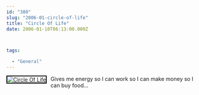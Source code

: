 ```yaml
---
id: "380"
slug: "2006-01-circle-of-life"
title: "Circle Of Life"
date: 2006-01-10T06:13:00.000Z



tags:

  - "General"
---
```

<div class="sqs-html-content">
  <div style="float: left; margin-right: 10px; margin-bottom: 10px;"> <a href="http://www.flickr.com/photos/mclazarus/84778750/" title="Circle Of Life"><img src="http://static.flickr.com/40/84778750_0958416ee3_m.jpg" alt="Circle Of Life" style="border: solid 2px #000000;" /></a>
</div>
<p>Gives me energy so I can work so I can make money so I can buy food...
<br clear="all" /></p>
</div>
